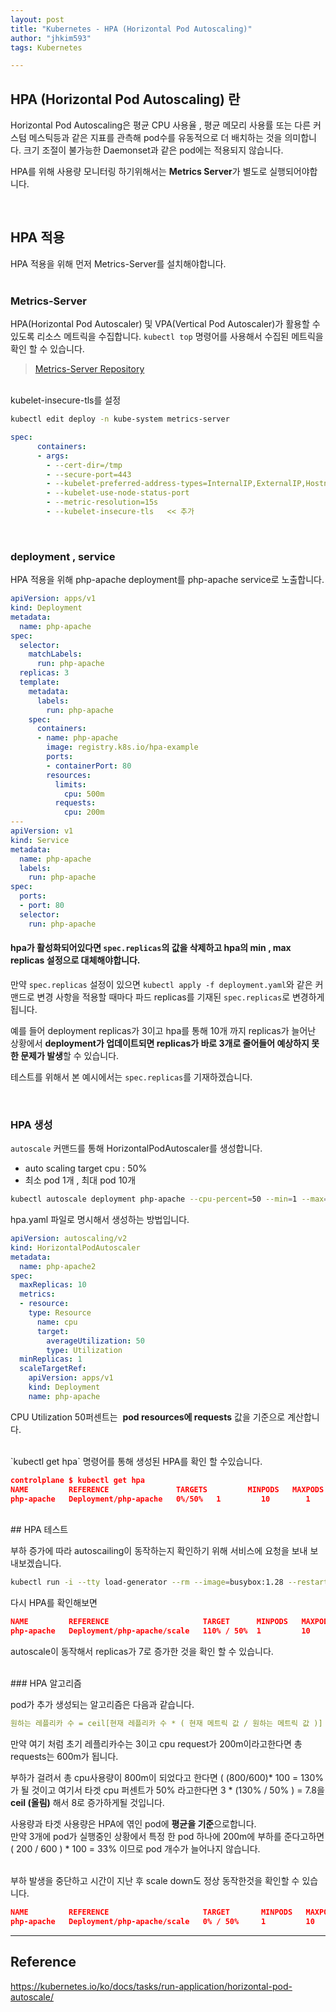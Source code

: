 ```yaml
---
layout: post
title: "Kubernetes - HPA (Horizontal Pod Autoscaling)"
author: "jhkim593"
tags: Kubernetes

---
```

## **HPA (Horizontal Pod Autoscaling) 란**

Horizontal Pod Autoscaling은 평균 CPU 사용율 , 평균 메모리 사용률 또는 다른 커스텀 메스틱등과 같은 지표를 관측해 pod수를 유동적으로 더 배치하는 것을 의미합니다. 크기 조절이 불가능한 Daemonset과 같은 pod에는 적용되지 않습니다.

HPA를 위해 사용량 모니터링 하기위해서는 **Metrics Server**가 별도로 실행되어야합니다.

<br>

## HPA 적용


HPA 적용을 위해 먼저 Metrics-Server를 설치해야합니다.
<br>
<br>
### Metrics-Server

HPA(Horizontal Pod Autoscaler) 및 VPA(Vertical Pod Autoscaler)가 활용할 수 있도록 리소스 메트릭을 수집합니다. `kubectl top` 명령어를 사용해서 수집된 메트릭을 확인 할 수 있습니다.

> [Metrics-Server Repository](https://github.com/kubernetes-sigs/metrics-server)

<br>
kubelet-insecure-tls를 설정

```bash
kubectl edit deploy -n kube-system metrics-server
```

```yaml
spec:
      containers:
      - args:
        - --cert-dir=/tmp
        - --secure-port=443
        - --kubelet-preferred-address-types=InternalIP,ExternalIP,Hostname
        - --kubelet-use-node-status-port
        - --metric-resolution=15s
        - --kubelet-insecure-tls   << 추가
```
<br>

### deployment , service

HPA 적용을 위해 php-apache deployment를 php-apache service로 노출합니다.

```yaml
apiVersion: apps/v1
kind: Deployment
metadata:
  name: php-apache
spec:
  selector:
    matchLabels:
      run: php-apache
  replicas: 3
  template:
    metadata:
      labels:
        run: php-apache
    spec:
      containers:
      - name: php-apache
        image: registry.k8s.io/hpa-example
        ports:
        - containerPort: 80
        resources:
          limits:
            cpu: 500m
          requests:
            cpu: 200m
---
apiVersion: v1
kind: Service
metadata:
  name: php-apache
  labels:
    run: php-apache
spec:
  ports:
  - port: 80
  selector:
    run: php-apache
```
#### hpa가 활성화되어있다면 `spec.replicas`의 값을 삭제하고 hpa의 min , max replicas 설정으로 대체해야합니다.

만약 `spec.replicas` 설정이 있으면 `kubectl apply -f deployment.yaml`와 같은 커맨드로 변경 사항을 적용할 때마다 파드 replicas를 기재된 `spec.replicas`로 변경하게됩니다.

예를 들어 deployment replicas가 3이고 hpa를 통해 10개 까지 replicas가 늘어난 상황에서 **deployment가 업데이트되면 replicas가 바로 3개로 줄어들어 예상하지 못한 문제가 발생**할 수 있습니다.

테스트를 위해서 본 예시에서는 `spec.replicas`를 기재하겠습니다.

<br>

### HPA 생성

`autoscale` 커맨드를 통해 HorizontalPodAutoscaler를 생성합니다.

- auto scaling target cpu : 50%
- 최소 pod 1개  , 최대 pod 10개

```bash
kubectl autoscale deployment php-apache --cpu-percent=50 --min=1 --max=10
```

hpa.yaml 파일로 명시해서 생성하는 방법입니다.

```yaml
apiVersion: autoscaling/v2
kind: HorizontalPodAutoscaler
metadata:
  name: php-apache2
spec:
  maxReplicas: 10
  metrics:
  - resource:
    type: Resource
      name: cpu
      target:
        averageUtilization: 50
        type: Utilization
  minReplicas: 1
  scaleTargetRef:
    apiVersion: apps/v1
    kind: Deployment
    name: php-apache
```

CPU Utilization 50퍼센트는  **pod resources에 requests** 값을 기준으로 계산합니다.

<br>
`kubectl get hpa` 명령어를 통해 생성된 HPA를 확인 할 수있습니다.

```json
controlplane $ kubectl get hpa
NAME         REFERENCE               TARGETS         MINPODS   MAXPODS   REPLICAS   AGE
php-apache   Deployment/php-apache   0%/50%   1         10        1          2m55s
```

<br>
## HPA 테스트

부하 증가에 따라 autoscailing이 동작하는지 확인하기 위해 서비스에 요청을 보내 보내보겠습니다.

```bash
kubectl run -i --tty load-generator --rm --image=busybox:1.28 --restart=Never -- /bin/sh -c "while sleep 0.01; do wget -q -O- http://php-apache; done"
```

다시 HPA를 확인해보면

```json
NAME         REFERENCE                     TARGET      MINPODS   MAXPODS   REPLICAS   AGE
php-apache   Deployment/php-apache/scale   110% / 50%  1         10        7          3m
```

autoscale이 동작해서 replicas가 7로 증가한 것을 확인 할 수 있습니다.

<br>
### HPA 알고리즘

pod가 추가 생성되는 알고리즘은 다음과 같습니다.

```yaml
원하는 레플리카 수 = ceil[현재 레플리카 수 * ( 현재 메트릭 값 / 원하는 메트릭 값 )]
```

만약 여기 처럼 초기 레플리카수는 3이고 cpu request가 200m이라고한다면 총 requests는 600m가 됩니다.

부하가 걸려서 총 cpu사용량이 800m이 되었다고 한다면 ( (800/600)* 100 = 130%가 될 것이고 여기서 타겟 cpu 퍼센트가 50% 라고한다면 3 * (130% / 50% ) = 7.8을 **ceil (올림)** 해서 8로 증가하게될 것입니다.

사용량과 타겟 사용량은 HPA에 엮인 pod에 **평균을 기준**으로합니다.<br>
만약 3개에 pod가 실행중인 상황에서 특정 한 pod 하나에 200m에 부하를 준다고하면
( 200 / 600 ) * 100 = 33% 이므로 pod 개수가 늘어나지 않습니다.

<br>
부하 발생을 중단하고 시간이 지난 후 scale down도 정상 동작한것을 확인할 수 있습니다.

```json
NAME         REFERENCE                     TARGET       MINPODS   MAXPODS   REPLICAS   AGE
php-apache   Deployment/php-apache/scale   0% / 50%     1         10        1          15m
```

---

## Reference

<https://kubernetes.io/ko/docs/tasks/run-application/horizontal-pod-autoscale/>
